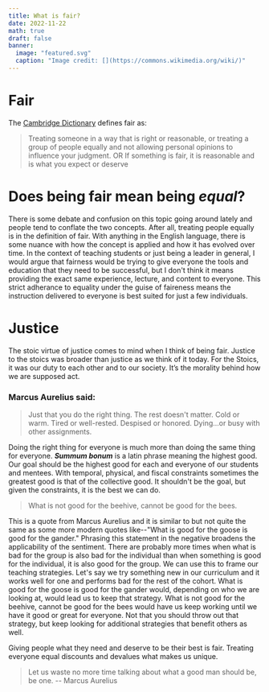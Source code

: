 ```yaml
---
title: What is fair?
date: 2022-11-22
math: true
draft: false
banner:
  image: "featured.svg"
  caption: "Image credit: [](https://commons.wikimedia.org/wiki/)"
---
```


# Fair

The [Cambridge Dictionary](https://dictionary.cambridge.org/us/dictionary/english/fair) defines fair as: 

> Treating someone in a way that is right or reasonable, or treating a group of people equally and not allowing personal opinions to influence your judgment. OR If something is fair, it is reasonable and is what you expect or deserve 

# Does being **fair** mean being *equal*?

There is some debate and confusion on this topic going around lately and people tend to conflate the two concepts.  After all, treating people equally is in the definition of fair.  With anything in the English language, there is some nuance with how the concept is applied and how it has evolved over time.  In the context of teaching students or just being a leader in general, I would argue that fairness would be trying to give everyone the tools and education that they need to be successful, but I don't think it means providing the exact same experience, lecture, and content to everyone.  This strict adherance to equality under the guise of faireness means the instruction delivered to everyone is best suited for just a few individuals.

# Justice

The stoic virtue of justice comes to mind when I think of being fair. Justice to the stoics was broader than justice as we think of it today. For the Stoics, it was our duty to  each other and to our society. It’s the morality behind how we are supposed act.


### Marcus Aurelius said: 
> Just that you do the right thing. The rest doesn't matter. Cold or warm. Tired or well-rested. Despised or honored. Dying...or busy with other assignments.

Doing the right thing for everyone is much more than doing the same thing for everyone.  ***Summum bonum*** is a latin phrase meaning the highest good.  Our goal should be the highest good for each and everyone of our students and mentees.  With temporal, physical, and fiscal constraints sometimes the greatest good is that of the collective good.  It shouldn't be the goal, but given the constraints, it is the best we can do.

> What is not good for the beehive, cannot be good for the bees.

This is a quote from Marcus Aurelius and it is similar to but not quite the same as some more modern quotes like--"What is good for the goose is good for the gander."  Phrasing this statement in the negative broadens the applicability of the sentiment.  There are probably more times when what is bad for the group is also bad for the individual than when something is good for the individual, it is also good for the group.  We can use this to frame our teaching strategies.  Let's say we try something new in our curriculum and it works well for one and performs bad for the rest of the cohort.  What is good for the goose is good for the gander would, depending on who we are looking at, would lead us to keep that strategy.  What is not good for the beehive, cannot be good for the bees would have us keep working until we have it good or great for everyone.  Not that you should throw out that strategy, but keep looking for additional strategies that benefit others as well.

Giving people what they need and deserve to be their best is fair.  Treating everyone equal discounts and devalues what makes us unique.

> Let us waste no more time talking about what a good man should be, be one. -- Marcus Aurelius
